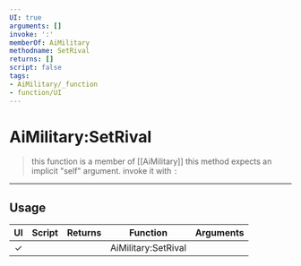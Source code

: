 ```yaml
---
UI: true
arguments: []
invoke: ':'
memberOf: AiMilitary
methodname: SetRival
returns: []
script: false
tags:
- AiMilitary/_function
- function/UI
---
```

# AiMilitary:SetRival
> this function is a member of [[AiMilitary]]
> this method expects an implicit "self" argument. invoke it with `:`
-----
## Usage
|  UI | Script | Returns | Function | Arguments |
|:---:|:------:|-------:|:--------:|:---------|
|✓| ||AiMilitary:SetRival||
